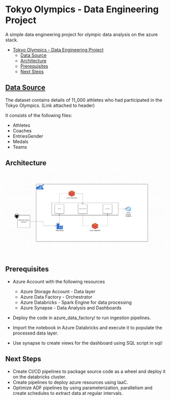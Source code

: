 # Tokyo Olympics - Data Engineering Project
A simple data engineering project for olympic data analysis on the azure stack.

- [Tokyo Olympics - Data Engineering Project](#tokyo-olympics---data-engineering-project)
  - [Data Source](#data-source)
  - [Architecture](#architecture)
  - [Prerequisites](#prerequisites)
  - [Next Steps](#next-steps)

## [Data Source](https://www.kaggle.com/datasets/arjunprasadsarkhel/2021-olympics-in-tokyo)

The dataset contains details of 11_000 athletes who had participated in the Tokyo Olympics. (Link attached to header)

It consists of the following files:
  - Athletes
  - Coaches
  - EntriesGender
  - Medals
  - Teams

## Architecture

![High Level Architecture](<images/architecture.png>)

## Prerequisites
- Azure Account with the following resources
  - Azure Storage Account - Data layer
  - Azure Data Factory - Orchestrator
  - Azure Databricks - Spark Engine for data processing
  - Azure Synapse - Data Analysis and Dashboards

- Deploy the code in azure_data_factory/ to run ingestion pipelines.
- Import the notebook in Azure Databricks and execute it to populate the processed data layer.
- Use synapse to create views for the dashboard using SQL script in sql/

## Next Steps
- Create CI/CD pipelines to package source code as a wheel and deploy it on the databricks cluster.
- Create pipelines to deploy azure resources using IaaC.
- Optimize ADF pipelines by using parameterization, parallelism and create schedules to extract data at regular intervals.